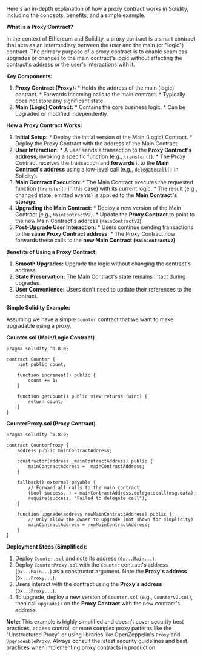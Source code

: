 Here's an in-depth explanation of how a proxy contract works in Solidity, including the concepts, benefits, and a simple example.

**What is a Proxy Contract?**

In the context of Ethereum and Solidity, a proxy contract is a smart contract that acts as an intermediary between the user and the main (or "logic") contract. The primary purpose of a proxy contract is to enable seamless upgrades or changes to the main contract's logic without affecting the contract's address or the user's interactions with it.

**Key Components:**

1. **Proxy Contract (Proxy):**
        * Holds the address of the main (logic) contract.
        * Forwards incoming calls to the main contract.
        * Typically does not store any significant state.
2. **Main (Logic) Contract:**
        * Contains the core business logic.
        * Can be upgraded or modified independently.

**How a Proxy Contract Works:**

1. **Initial Setup:**
        * Deploy the initial version of the Main (Logic) Contract.
        * Deploy the Proxy Contract with the address of the Main Contract.
2. **User Interaction:**
        * A user sends a transaction to the **Proxy Contract's address**, invoking a specific function (e.g., `transfer()`).
        * The Proxy Contract receives the transaction and **forwards** it to the **Main Contract's address** using a low-level call (e.g., `delegatecall()` in Solidity).
3. **Main Contract Execution:**
        * The Main Contract executes the requested function (`transfer()` in this case) with its current logic.
        * The result (e.g., changed state, emitted events) is applied to the **Main Contract's storage**.
4. **Upgrading the Main Contract:**
        * Deploy a new version of the Main Contract (e.g., `MainContractV2`).
        * Update the **Proxy Contract** to point to the new Main Contract's address (`MainContractV2`).
5. **Post-Upgrade User Interaction:**
        * Users continue sending transactions to the **same Proxy Contract address**.
        * The Proxy Contract now forwards these calls to the **new Main Contract (`MainContractV2`)**.

**Benefits of Using a Proxy Contract:**

1. **Smooth Upgrades:** Upgrade the logic without changing the contract's address.
2. **State Preservation:** The Main Contract's state remains intact during upgrades.
3. **User Convenience:** Users don't need to update their references to the contract.

**Simple Solidity Example:**

Assuming we have a simple `Counter` contract that we want to make upgradable using a proxy.

**Counter.sol (Main/Logic Contract)**
```solidity
pragma solidity ^0.8.0;

contract Counter {
    uint public count;

    function increment() public {
        count += 1;
    }

    function getCount() public view returns (uint) {
        return count;
    }
}
```

**CounterProxy.sol (Proxy Contract)**
```solidity
pragma solidity ^0.8.0;

contract CounterProxy {
    address public mainContractAddress;

    constructor(address _mainContractAddress) public {
        mainContractAddress = _mainContractAddress;
    }

    fallback() external payable {
        // Forward all calls to the main contract
        (bool success, ) = mainContractAddress.delegatecall(msg.data);
        require(success, "Failed to delegate call");
    }

    function upgrade(address newMainContractAddress) public {
        // Only allow the owner to upgrade (not shown for simplicity)
        mainContractAddress = newMainContractAddress;
    }
}
```

**Deployment Steps (Simplified):**

1. Deploy `Counter.sol` and note its address (`0x...Main...`).
2. Deploy `CounterProxy.sol` with the `Counter` contract's address (`0x...Main...`) as a constructor argument. Note the **Proxy's address** (`0x...Proxy...`).
3. Users interact with the contract using the **Proxy's address** (`0x...Proxy...`).
4. To upgrade, deploy a new version of `Counter.sol` (e.g., `CounterV2.sol`), then call `upgrade()` on the **Proxy Contract** with the new contract's address.

**Note:** This example is highly simplified and doesn't cover security best practices, access control, or more complex proxy patterns like the "Unstructured Proxy" or using libraries like OpenZeppelin's `Proxy` and `UpgradeableProxy`. Always consult the latest security guidelines and best practices when implementing proxy contracts in production.